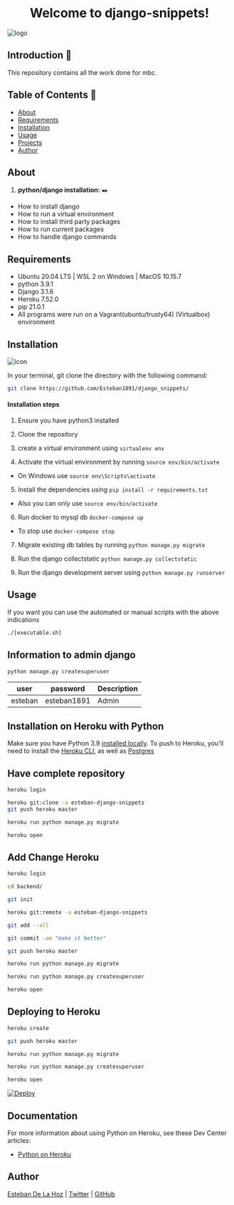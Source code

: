 <h1 align="center"> Welcome to django-snippets! </h1>

![logo]()

## Introduction :notebook:

This repository contains all the work done for mbc.

## Table of Contents :open_file_folder:

* [About](#about)
* [Requirements](#requirements)
* [Installation](#installation)
* [Usage](#usage)
* [Projects](#projects)
* [Author](#author)

## About

1. **python/django installation:** :black_nib:
* How to install django
* How to run a virtual environment
* How to install third party packages
* How to run current packages
* How to handle django commands


## Requirements

* Ubuntu 20.04 LTS | WSL 2 on Windows | MacOS 10.15.7
* python 3.9.1
* Django 3.1.6
* Heroku 7.52.0
* pip 21.0.1
* All programs were run on a Vagrant(ubuntu/trusty64) (Virtualbox) environment

## Installation

![icon]()

In your terminal, git clone the directory with the following command:

```sh
git clone https://github.com/Esteban1891/django_snippets/
```

#### Installation steps

1. Ensure you have python3 installed

2. Clone the repository
3. create a virtual environment using `virtualenv env`
4. Activate the virtual environment by running `source env/bin/activate`

- On Windows use `source env\Scripts\activate`

5. Install the dependencies using `pip install -r requirements.txt`

* Also you can only use `source env/bin/activate`

6. Run docker to mysql db `docker-compose up`
* To stop use `docker-compose stop`

7. Migrate existing db tables by running `python manage.py migrate`

8. Run the django collectstatic `python manage.py collectstatic`

9. Run the django development server using `python manage.py runserver`

## Usage

If you want you can use the automated or manual scripts with the above indications

```sh
./[executable.sh]
```

## Information to admin django
```python
python manage.py createsuperuser
```
| user | password | Description |
| ----- | ----- | ------ |
| esteban | esteban1891 | Admin |


## Installation on Heroku with Python

Make sure you have Python 3.9 [installed locally](http://install.python-guide.org). To push to Heroku, you'll need to install the [Heroku CLI](https://devcenter.heroku.com/articles/heroku-cli), as well as [Postgres](https://devcenter.heroku.com/articles/heroku-postgresql#local-setup)

## Have complete repository

```bash
heroku login

heroku git:clone -a esteban-django-snippets
git push heroku master

heroku run python manage.py migrate

heroku open
```

## Add Change Heroku

```bash
heroku login

cd backend/

git init

heroku git:remote -a esteban-django-snippets

git add --all

git commit -am "make it better"

git push heroku master

heroku run python manage.py migrate

heroku run python manage.py createsuperuser

heroku open
```

## Deploying to Heroku

```bash
heroku create

git push heroku master

heroku run python manage.py migrate

heroku run python manage.py createsuperuser

heroku open
```

[![Deploy](https://www.herokucdn.com/deploy/button.svg)](https://heroku.com/deploy)

## Documentation

For more information about using Python on Heroku, see these Dev Center articles:

- [Python on Heroku](https://devcenter.heroku.com/categories/python)

## Author 

[Esteban De La Hoz](https://www.linkedin.com/in/esteban-de-la-hoz-romero-b6270017b/) | [Twitter](https://twitter.com/Esteban18911) | [GitHub](https://github.com/Esteban18911)
